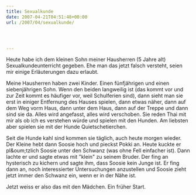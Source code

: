 ```yaml
---
title: Sexualkunde
date: 2007-04-21T04:51:48+00:00
url: /2007/04/sexualkunde/




---
```

Heute habe ich dem kleinen Sohn meiner Hausherren (5 Jahre alt) Sexualkundeunterricht gegeben. Ehe man das jetzt falsch versteht, seien mir einige Erläuterungen dazu erlaubt.

Meine Hausherren haben zwei Kinder. Einen fünfjährigen und einen siebenjährigen Sohn. Wenn den beiden langweilig ist (das kommt vor und zur Zeit kommt es häufiger vor, weil Schulferien sind), dann sieht man sie erst in einiger Entfernung des Hauses spielen, dann etwas näher, dann auf dem Weg vorm Haus, dann unter dem Haus, dann auf der Treppe und dann sind sie da. Alles wird angefasst, alles wird verschoben. Sie reden Thai mit mir als ob ich es verstehen würde und spielen mit den Hunden. Am liebsten aber spielen sie mit der Hunde Quietschetierchen.

Seit die Hunde kahl sind kommen sie täglich, auch heute morgen wieder. Der Kleine hebt dann Soosie hoch und pieckst Pokki an. Heute kuckte er pl&oum;tzlich Soosie unter den Schwanz (was ohne Fell einfacher ist). Dann lachte er und sagte etwas mit "klein" zu seinem Bruder. Der fing an hysterisch zu kichern und sagte ihm, dass Soosie kein Junge ist. Er fing dann an, noch interessierter Untersuchungen anzustellen und Soosie zieht jetzt immer den Schwanz ein, wenn er in der Nähe ist.

Jetzt weiss er also das mit den Mädchen. Ein früher Start.
